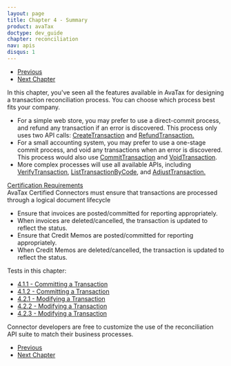 ```yaml
---
layout: page
title: Chapter 4 - Summary
product: avaTax
doctype: dev_guide
chapter: reconciliation
nav: apis
disqus: 1
---
```


<ul class="pager">
  <li class="previous"><a href="/avatax/dev-guide/reconciliation/modifying-a-transaction/"><i class="glyphicon glyphicon-chevron-left"></i>Previous</a></li>
  <li class="next"><a href="/avatax/dev-guide/product-taxability/">Next Chapter<i class="glyphicon glyphicon-chevron-right"></i></a></li>
</ul>
In this chapter, you've seen all the features available in AvaTax for designing a transaction reconciliation process.  You can choose which process best fits your company.

<ul class="dev-guide-list">
    <li>For a simple web store, you may prefer to use a direct-commit process, and refund any transaction if an error is discovered.  This process only uses two API calls: <a class="dev-guide-link" href="/api-reference/avatax/rest/v2/methods/Transactions/CreateTransaction/">CreateTransaction</a> and <a class="dev-guide-link" href="/api-reference/avatax/rest/v2/methods/Transactions/RefundTransaction/">RefundTransaction.</a></li>
    <li>For a small accounting system, you may prefer to use a one-stage commit process, and void any transactions when an error is discovered.  This process would also use <a class="dev-guide-link" href="/api-reference/avatax/rest/v2/methods/Transactions/CommitTransaction/">CommitTransaction</a> and <a class="dev-guide-link" href="/api-reference/avatax/rest/v2/methods/Transactions/VoidTransaction/">VoidTransaction</a>.</li>
    <li>More complex processes will use all available APIs, including <a class="dev-guide-link" href="/api-reference/avatax/rest/v2/methods/Transactions/VerifyTransaction/">VerifyTransaction</a>, <a class="dev-guide-link" href="/api-reference/avatax/rest/v2/methods/Transactions/ListTransactionsByCompany/">ListTransactionByCode</a>, and <a class="dev-guide-link" href="/api-reference/avatax/rest/v2/methods/Transactions/AdjustTransaction/">AdjustTransaction.</a></li>
</ul>

<div class="dev-guide-certification">
<div class="dev-guide-certification-heading"><a href="/certification/avatax/sales-tax-badge/">Certification Requirements</a></div>
<div class="dev-guide-certification-content">
AvaTax Certified Connectors must ensure that transactions are processed through a logical document lifecycle
    <ul class="dev-guide-list">
      <li>Ensure that invoices are posted/committed for reporting appropriately.</li>
      <li>When invoices are deleted/cancelled, the transaction is updated to reflect the status.</li>
      <li>Ensure that Credit Memos are posted/committed for reporting appropriately.</li>
      <li>When Credit Memos are deleted/cancelled, the transaction is updated to reflect the status.</li>
    </ul>
</div>
</div>

Tests in this chapter:
<ul class="dev-guide-list">
  <li><a class='dev-guide-link' href="/avatax/dev-guide/reconciliation/committing-a-transaction/#test1">4.1.1 - Committing a Transaction</a></li>
  <li><a class='dev-guide-link' href="/avatax/dev-guide/reconciliation/committing-a-transaction/#test2">4.1.2 - Committing a Transaction</a></li>
  <li><a class='dev-guide-link' href="/avatax/dev-guide/reconciliation/modifying-a-transaction/#test1">4.2.1 - Modifying a Transaction</a></li>
  <li><a class='dev-guide-link' href="/avatax/dev-guide/reconciliation/modifying-a-transaction/#test2">4.2.2 - Modifying a Transaction</a></li>
  <li><a class='dev-guide-link' href="/avatax/dev-guide/reconciliation/modifying-a-transaction/#test3">4.2.3 - Modifying a Transaction</a></li>
</ul>

Connector developers are free to customize the use of the reconciliation API suite to match their business processes.

<ul class="pager">
  <li class="previous"><a href="/avatax/dev-guide/reconciliation/modifying-a-transaction/"><i class="glyphicon glyphicon-chevron-left"></i>Previous</a></li>
  <li class="next"><a href="/avatax/dev-guide/product-taxability/">Next Chapter<i class="glyphicon glyphicon-chevron-right"></i></a></li>
</ul>